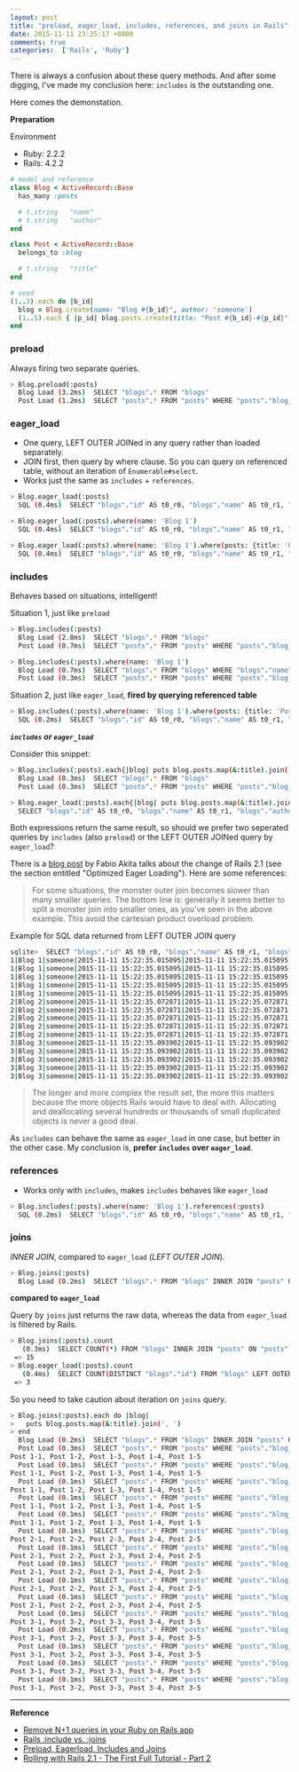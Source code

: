 ```yaml
---
layout: post
title: "preload, eager_load, includes, references, and joins in Rails"
date: 2015-11-11 23:25:17 +0800
comments: true
categories:  ['Rails', 'Ruby']
---
```


There is always a confusion about these query methods. And after some digging, I've made my conclusion here: `includes` is the outstanding one.

Here comes the demonstation.

**Preparation**

Environment

+ Ruby: 2.2.2
+ Rails: 4.2.2

```ruby
# model and reference
class Blog < ActiveRecord::Base
  has_many :posts

  # t.string   "name"
  # t.string   "author"
end

class Post < ActiveRecord::Base
  belongs_to :blog

  # t.string   "title"
end

# seed
(1..3).each do |b_id|
  blog = Blog.create(name: "Blog #{b_id}", author: 'someone')
  (1..5).each { |p_id| blog.posts.create(title: "Post #{b_id}-#{p_id}") }
end
```

### preload

Always firing two separate queries.

```sh
> Blog.preload(:posts)
  Blog Load (3.2ms)  SELECT "blogs".* FROM "blogs"
  Post Load (1.2ms)  SELECT "posts".* FROM "posts" WHERE "posts"."blog_id" IN (1, 2, 3)
```

### eager_load

- One query, LEFT OUTER JOINed in any query rather than loaded separately.
- JOIN first, then query by where clause. So you can query on referenced table, without an iteration of  `Enumerable#select`.
- Works just the same as `includes` + `references`.

```sh
> Blog.eager_load(:posts)
  SQL (0.4ms)  SELECT "blogs"."id" AS t0_r0, "blogs"."name" AS t0_r1, "blogs"."author" AS t0_r2, "blogs"."created_at" AS t0_r3, "blogs"."updated_at" AS t0_r4, "posts"."id" AS t1_r0, "posts"."title" AS t1_r1, "posts"."created_at" AS t1_r2, "posts"."updated_at" AS t1_r3, "posts"."blog_id" AS t1_r4 FROM "blogs" LEFT OUTER JOIN "posts" ON "posts"."blog_id" = "blogs"."id"

> Blog.eager_load(:posts).where(name: 'Blog 1')
  SQL (0.4ms)  SELECT "blogs"."id" AS t0_r0, "blogs"."name" AS t0_r1, "blogs"."author" AS t0_r2, "blogs"."created_at" AS t0_r3, "blogs"."updated_at" AS t0_r4, "posts"."id" AS t1_r0, "posts"."title" AS t1_r1, "posts"."created_at" AS t1_r2, "posts"."updated_at" AS t1_r3, "posts"."blog_id" AS t1_r4 FROM "blogs" LEFT OUTER JOIN "posts" ON "posts"."blog_id" = "blogs"."id" WHERE "blogs"."name" = ?  [["name", "Blog 1"]]

> Blog.eager_load(:posts).where(name: 'Blog 1').where(posts: {title: 'Post 1-1'})
  SQL (0.4ms)  SELECT "blogs"."id" AS t0_r0, "blogs"."name" AS t0_r1, "blogs"."author" AS t0_r2, "blogs"."created_at" AS t0_r3, "blogs"."updated_at" AS t0_r4, "posts"."id" AS t1_r0, "posts"."title" AS t1_r1, "posts"."created_at" AS t1_r2, "posts"."updated_at" AS t1_r3, "posts"."blog_id" AS t1_r4 FROM "blogs" LEFT OUTER JOIN "posts" ON "posts"."blog_id" = "blogs"."id" WHERE "blogs"."name" = ? AND "posts"."title" = ?  [["name", "Blog 1"], ["title", "Post 1-1"]]
```

### includes

Behaves based on situations, intelligent!

Situation 1, just like `preload`

```sh
> Blog.includes(:posts)
  Blog Load (2.8ms)  SELECT "blogs".* FROM "blogs"
  Post Load (0.7ms)  SELECT "posts".* FROM "posts" WHERE "posts"."blog_id" IN (1, 2, 3)

> Blog.includes(:posts).where(name: 'Blog 1')
  Blog Load (0.7ms)  SELECT "blogs".* FROM "blogs" WHERE "blogs"."name" = ?  [["name", "Blog 1"]]
  Post Load (0.3ms)  SELECT "posts".* FROM "posts" WHERE "posts"."blog_id" IN (1)
```

Situation 2, just like `eager_load`, **fired by querying referenced table**

```sh
> Blog.includes(:posts).where(name: 'Blog 1').where(posts: {title: 'Post 1-1'})
  SQL (0.2ms)  SELECT "blogs"."id" AS t0_r0, "blogs"."name" AS t0_r1, "blogs"."author" AS t0_r2, "blogs"."created_at" AS t0_r3, "blogs"."updated_at" AS t0_r4, "posts"."id" AS t1_r0, "posts"."title" AS t1_r1, "posts"."created_at" AS t1_r2, "posts"."updated_at" AS t1_r3, "posts"."blog_id" AS t1_r4 FROM "blogs" LEFT OUTER JOIN "posts" ON "posts"."blog_id" = "blogs"."id" WHERE "blogs"."name" = ? AND "posts"."title" = ?  [["name", "Blog 1"], ["title", "Post 1-1"]]
```

***`includes` or `eager_load`***

Consider this snippet:

```sh
> Blog.includes(:posts).each{|blog| puts blog.posts.map(&:title).join(',') }
  Blog Load (0.3ms)  SELECT "blogs".* FROM "blogs"
  Post Load (0.3ms)  SELECT "posts".* FROM "posts" WHERE "posts"."blog_id" IN (1, 2, 3)

> Blog.eager_load(:posts).each{|blog| puts blog.posts.map(&:title).join(',') }                                                                                                                    SQL (0.9ms)
  SELECT "blogs"."id" AS t0_r0, "blogs"."name" AS t0_r1, "blogs"."author" AS t0_r2, "blogs"."created_at" AS t0_r3, "blogs"."updated_at" AS t0_r4, "posts"."id" AS t1_r0, "posts"."title" AS t1_r1, "posts"."created_at" AS t1_r2, "posts"."updated_at" AS t1_r3, "posts"."blog_id" AS t1_r4 FROM "blogs" LEFT OUTER JOIN "posts" ON "posts"."blog_id" = "blogs"."id"
```

Both expressions return the same result, so should we prefer two seperated queries by `includes` (also `preload`) or the LEFT OUTER JOINed query by `eager_load`?

There is a [blog post](http://www.akitaonrails.com/2008/5/26/rolling-with-rails-2-1-the-first-full-tutorial-part-2) by Fabio Akita talks about the change of Rails 2.1 (see the section entitled "Optimized Eager Loading"). Here are some references:

> For some situations, the monster outer join becomes slower than many smaller queries.
> The bottom line is: generally it seems better to split a monster join into smaller ones, as you’ve seen in the above example. This avoid the cartesian product overload problem.

Example for SQL data returned from LEFT OUTER JOIN query

```sh
sqlite>  SELECT "blogs"."id" AS t0_r0, "blogs"."name" AS t0_r1, "blogs"."author" AS t0_r2, "blogs"."created_at" AS t0_r3, "blogs"."updated_at" AS t0_r4, "posts"."id" AS t1_r0, "posts"."title" AS t1_r1, "posts"."created_at" AS t1_r2, "posts"."updated_at" AS t1_r3, "posts"."blog_id" AS t1_r4 FROM "blogs" LEFT OUTER JOIN "posts" ON "posts"."blog_id" = "blogs"."id";
1|Blog 1|someone|2015-11-11 15:22:35.015095|2015-11-11 15:22:35.015095|1|Post 1-1|2015-11-11 15:22:35.053689|2015-11-11 15:22:35.053689|1
1|Blog 1|someone|2015-11-11 15:22:35.015095|2015-11-11 15:22:35.015095|2|Post 1-2|2015-11-11 15:22:35.058113|2015-11-11 15:22:35.058113|1
1|Blog 1|someone|2015-11-11 15:22:35.015095|2015-11-11 15:22:35.015095|3|Post 1-3|2015-11-11 15:22:35.062776|2015-11-11 15:22:35.062776|1
1|Blog 1|someone|2015-11-11 15:22:35.015095|2015-11-11 15:22:35.015095|4|Post 1-4|2015-11-11 15:22:35.065994|2015-11-11 15:22:35.065994|1
1|Blog 1|someone|2015-11-11 15:22:35.015095|2015-11-11 15:22:35.015095|5|Post 1-5|2015-11-11 15:22:35.069632|2015-11-11 15:22:35.069632|1
2|Blog 2|someone|2015-11-11 15:22:35.072871|2015-11-11 15:22:35.072871|6|Post 2-1|2015-11-11 15:22:35.078644|2015-11-11 15:22:35.078644|2
2|Blog 2|someone|2015-11-11 15:22:35.072871|2015-11-11 15:22:35.072871|7|Post 2-2|2015-11-11 15:22:35.081845|2015-11-11 15:22:35.081845|2
2|Blog 2|someone|2015-11-11 15:22:35.072871|2015-11-11 15:22:35.072871|8|Post 2-3|2015-11-11 15:22:35.084888|2015-11-11 15:22:35.084888|2
2|Blog 2|someone|2015-11-11 15:22:35.072871|2015-11-11 15:22:35.072871|9|Post 2-4|2015-11-11 15:22:35.087778|2015-11-11 15:22:35.087778|2
2|Blog 2|someone|2015-11-11 15:22:35.072871|2015-11-11 15:22:35.072871|10|Post 2-5|2015-11-11 15:22:35.090781|2015-11-11 15:22:35.090781|2
3|Blog 3|someone|2015-11-11 15:22:35.093902|2015-11-11 15:22:35.093902|11|Post 3-1|2015-11-11 15:22:35.097479|2015-11-11 15:22:35.097479|3
3|Blog 3|someone|2015-11-11 15:22:35.093902|2015-11-11 15:22:35.093902|12|Post 3-2|2015-11-11 15:22:35.103512|2015-11-11 15:22:35.103512|3
3|Blog 3|someone|2015-11-11 15:22:35.093902|2015-11-11 15:22:35.093902|13|Post 3-3|2015-11-11 15:22:35.108775|2015-11-11 15:22:35.108775|3
3|Blog 3|someone|2015-11-11 15:22:35.093902|2015-11-11 15:22:35.093902|14|Post 3-4|2015-11-11 15:22:35.112654|2015-11-11 15:22:35.112654|3
3|Blog 3|someone|2015-11-11 15:22:35.093902|2015-11-11 15:22:35.093902|15|Post 3-5|2015-11-11 15:22:35.117601|2015-11-11 15:22:35.117601|3
```

> The longer and more complex the result set, the more this matters because the more objects Rails would have to deal with. Allocating and deallocating several hundreds or thousands of small duplicated objects is never a good deal.

As `includes` can behave the same as `eager_load` in one case, but better in the other case. My conclusion is, **prefer `includes` over `eager_load`**.

### references

- Works only with `includes`, makes `includes` behaves like `eager_load`

```sh
> Blog.includes(:posts).where(name: 'Blog 1').references(:posts)
  SQL (0.2ms)  SELECT "blogs"."id" AS t0_r0, "blogs"."name" AS t0_r1, "blogs"."author" AS t0_r2, "blogs"."created_at" AS t0_r3, "blogs"."updated_at" AS t0_r4, "posts"."id" AS t1_r0, "posts"."title" AS t1_r1, "posts"."created_at" AS t1_r2, "posts"."updated_at" AS t1_r3, "posts"."blog_id" AS t1_r4 FROM "blogs" LEFT OUTER JOIN "posts" ON "posts"."blog_id" = "blogs"."id" WHERE "blogs"."name" = ?  [["name", "Blog 1"]]
```

### joins

*INNER JOIN*, compared to `eager_load` (*LEFT OUTER JOIN*).

```sh
> Blog.joins(:posts)
  Blog Load (0.2ms)  SELECT "blogs".* FROM "blogs" INNER JOIN "posts" ON "posts"."blog_id" = "blogs"."id"
```

**compared to `eager_load`**

Query by `joins` just returns the raw data, whereas the data from `eager_load` is filtered by Rails.

```sh
> Blog.joins(:posts).count
   (0.3ms)  SELECT COUNT(*) FROM "blogs" INNER JOIN "posts" ON "posts"."blog_id" = "blogs"."id"
 => 15
> Blog.eager_load(:posts).count
   (0.4ms)  SELECT COUNT(DISTINCT "blogs"."id") FROM "blogs" LEFT OUTER JOIN "posts" ON "posts"."blog_id" = "blogs"."id"
 => 3
```

So you need to take caution about iteration on `joins` query.

```sh
> Blog.joins(:posts).each do |blog|
>   puts blog.posts.map(&:title).join(', ')
> end
  Blog Load (0.2ms)  SELECT "blogs".* FROM "blogs" INNER JOIN "posts" ON "posts"."blog_id" = "blogs"."id"
  Post Load (0.3ms)  SELECT "posts".* FROM "posts" WHERE "posts"."blog_id" = ?  [["blog_id", 1]]
Post 1-1, Post 1-2, Post 1-3, Post 1-4, Post 1-5
  Post Load (0.1ms)  SELECT "posts".* FROM "posts" WHERE "posts"."blog_id" = ?  [["blog_id", 1]]
Post 1-1, Post 1-2, Post 1-3, Post 1-4, Post 1-5
  Post Load (0.1ms)  SELECT "posts".* FROM "posts" WHERE "posts"."blog_id" = ?  [["blog_id", 1]]
Post 1-1, Post 1-2, Post 1-3, Post 1-4, Post 1-5
  Post Load (0.1ms)  SELECT "posts".* FROM "posts" WHERE "posts"."blog_id" = ?  [["blog_id", 1]]
Post 1-1, Post 1-2, Post 1-3, Post 1-4, Post 1-5
  Post Load (0.1ms)  SELECT "posts".* FROM "posts" WHERE "posts"."blog_id" = ?  [["blog_id", 1]]
Post 1-1, Post 1-2, Post 1-3, Post 1-4, Post 1-5
  Post Load (0.1ms)  SELECT "posts".* FROM "posts" WHERE "posts"."blog_id" = ?  [["blog_id", 2]]
Post 2-1, Post 2-2, Post 2-3, Post 2-4, Post 2-5
  Post Load (0.1ms)  SELECT "posts".* FROM "posts" WHERE "posts"."blog_id" = ?  [["blog_id", 2]]
Post 2-1, Post 2-2, Post 2-3, Post 2-4, Post 2-5
  Post Load (0.1ms)  SELECT "posts".* FROM "posts" WHERE "posts"."blog_id" = ?  [["blog_id", 2]]
Post 2-1, Post 2-2, Post 2-3, Post 2-4, Post 2-5
  Post Load (0.1ms)  SELECT "posts".* FROM "posts" WHERE "posts"."blog_id" = ?  [["blog_id", 2]]
Post 2-1, Post 2-2, Post 2-3, Post 2-4, Post 2-5
  Post Load (0.1ms)  SELECT "posts".* FROM "posts" WHERE "posts"."blog_id" = ?  [["blog_id", 2]]
Post 2-1, Post 2-2, Post 2-3, Post 2-4, Post 2-5
  Post Load (0.1ms)  SELECT "posts".* FROM "posts" WHERE "posts"."blog_id" = ?  [["blog_id", 3]]
Post 3-1, Post 3-2, Post 3-3, Post 3-4, Post 3-5
  Post Load (0.2ms)  SELECT "posts".* FROM "posts" WHERE "posts"."blog_id" = ?  [["blog_id", 3]]
Post 3-1, Post 3-2, Post 3-3, Post 3-4, Post 3-5
  Post Load (0.1ms)  SELECT "posts".* FROM "posts" WHERE "posts"."blog_id" = ?  [["blog_id", 3]]
Post 3-1, Post 3-2, Post 3-3, Post 3-4, Post 3-5
  Post Load (0.1ms)  SELECT "posts".* FROM "posts" WHERE "posts"."blog_id" = ?  [["blog_id", 3]]
Post 3-1, Post 3-2, Post 3-3, Post 3-4, Post 3-5
  Post Load (0.1ms)  SELECT "posts".* FROM "posts" WHERE "posts"."blog_id" = ?  [["blog_id", 3]]
Post 3-1, Post 3-2, Post 3-3, Post 3-4, Post 3-5
```

- - -

**Reference**

- [Remove N+1 queries in your Ruby on Rails app](http://blog.diatomenterprises.com/remove-n1-queries-in-your-ruby-on-rails-app/?utm_source=rubyweekly&utm_medium=email)
- [Rails :include vs. :joins](http://stackoverflow.com/questions/1208636/rails-include-vs-joins?rq=1)
- [Preload, Eagerload, Includes and Joins](http://blog.bigbinary.com/2013/07/01/preload-vs-eager-load-vs-joins-vs-includes.html)
- [Rolling with Rails 2.1 - The First Full Tutorial - Part 2](http://www.akitaonrails.com/2008/5/26/rolling-with-rails-2-1-the-first-full-tutorial-part-2)


